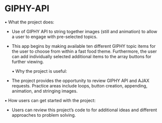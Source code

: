 # GIPHY-API

  •	What the project does:

- Use of GIPHY API to string together images (still and animation) to allow a user to engage with pre-selected topics.  

- This app begins by making available ten different GIPHY topic items for the user to choose from within a fast food theme.  Furthermore, the user can add individually selected additional items to the array buttons for further viewing. 

  •	Why the project is useful:

-	The project provides the opportunity to review GIPHY API and AJAX requests.  Practice areas include loops, button creation, appending, animation, and stringing images. 

  •	How users can get started with the project:

-	Users can review this project’s code to for additional ideas and different approaches to problem solving.
